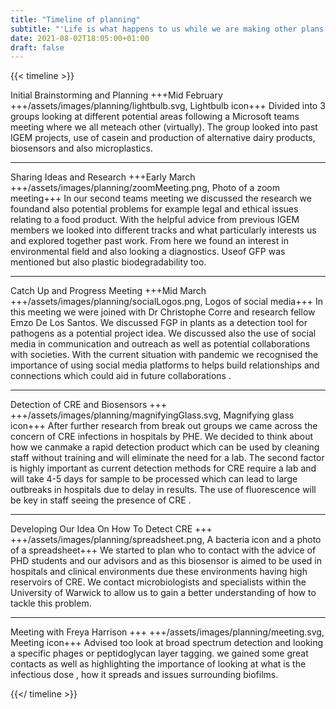 ```yaml
---
title: "Timeline of planning"
subtitle: "'Life is what happens to us while we are making other plans.' -- Allen Saunders"
date: 2021-08-02T18:05:00+01:00
draft: false
---
```




{{< timeline >}}

Initial Brainstorming and Planning
+++Mid February
+++/assets/images/planning/lightbulb.svg, Lightbulb icon+++
Divided into 3 groups looking at different potential areas following a Microsoft teams meeting where we all meteach other (virtually). The group looked into past IGEM projects, use of casein and production of alternative dairy products, biosensors and also microplastics.

***
Sharing Ideas and Research
+++Early March
+++/assets/images/planning/zoomMeeting.png, Photo of a zoom meeting+++
In our second teams meeting we discussed the research we foundand also potential problems for example legal and ethical issues relating to a food product. With the helpful advice from previous IGEM members we looked into different tracks and what particularly interests us and explored together past work. From here we found an interest in environmental field and also looking a diagnostics. Useof GFP was mentioned but also plastic biodegradability too.

***
Catch Up and Progress Meeting
+++Mid March
+++/assets/images/planning/socialLogos.png, Logos of social media+++
In this meeting we were joined with Dr Christophe Corre and research fellow Emzo De Los Santos. We discussed FGP in plants as a detection tool for pathogens as a  potential project idea. We discussed also the use of social media in communication and outreach as well as potential collaborations with societies. With the current situation with pandemic we recognised the importance of using social media platforms to helps build relationships and connections which could aid in future collaborations .

***
Detection of CRE and Biosensors
+++
+++/assets/images/planning/magnifyingGlass.svg, Magnifying glass icon+++
After further research from break out groups we came across the concern of CRE infections in hospitals by PHE. We decided to think about how we canmake a rapid detection product which can be used by cleaning staff without training and will eliminate the need for a lab. The second factor is highly important as current detection methods for CRE require a lab and will take 4-5 days for sample to be processed which can lead to large outbreaks in hospitals due to delay in results. The use of fluorescence will be key in staff seeing the presence of CRE .

***
Developing Our Idea On How To Detect CRE
+++
+++/assets/images/planning/spreadsheet.png, A bacteria icon and a photo of a spreadsheet+++
We started to plan who to contact with the advice of PHD students and our advisors and as this biosensor is aimed to be used in hospitals and clinical environments due these environments having high reservoirs of CRE. We contact microbiologists and specialists within the University of Warwick to allow us to gain a better understanding of how to tackle this problem.

***
Meeting with Freya Harrison
+++
+++/assets/images/planning/meeting.svg, Meeting icon+++
Advised too look at broad spectrum detection and looking a specific phages or
peptidoglycan layer tagging.  we gained some great contacts as well as
highlighting the importance of looking at what is the infectious dose , how it
spreads and issues surrounding biofilms.

{{</ timeline >}}
